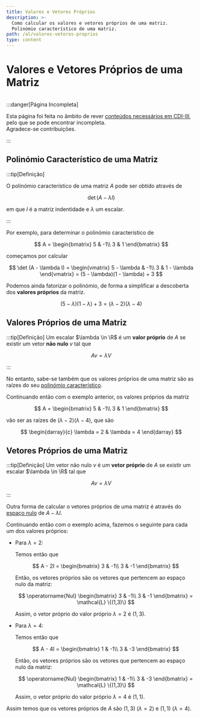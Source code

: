 ```yaml
---
title: Valores e Vetores Próprios
description: >-
  Como calcular os valores e vetores próprios de uma matriz.
  Polinómio característico de uma matriz.
path: /al/valores-vetores-proprios
type: content
---
```


# Valores e Vetores Próprios de uma Matriz

```toc

```

:::danger[Página Incompleta]

Esta página foi feita no âmbito de rever [conteúdos necessários em CDI-III](/cdi-iii/sistemas-eq-lineares-coef-constantes),
pelo que se pode encontrar incompleta.  
Agradece-se contribuições.

:::

## Polinómio Característico de uma Matriz

:::tip[Definição]

O polinómio característico de uma matriz $A$ pode ser obtido através de

$$
\det (A - \lambda I)
$$

em que $I$ é a matriz indentidade e $\lambda$ um escalar.

:::

Por exemplo, para determinar o polinómio característico de

$$
A = \begin{bmatrix}
5 & -1\\
3 & 1
\end{bmatrix}
$$

começamos por calcular

$$
\det (A - \lambda I) = \begin{vmatrix}
5 - \lambda & -1\\
3 & 1 - \lambda
\end{vmatrix} = (5 - \lambda)(1 - \lambda) + 3
$$

Podemos ainda fatorizar o polinómio, de forma a simplificar a descoberta dos **valores próprios** da matriz.

$$
(5 - \lambda)(1 - \lambda) + 3 = (\lambda-2)(\lambda-4)
$$

## Valores Próprios de uma Matriz

:::tip[Definição]
Um escalar $\lambda \in \R$ é um **valor próprio** de $A$ se existir um vetor **não nulo** $v$ tal que

$$
Av = \lambda V
$$

:::

No entanto, sabe-se também que os valores próprios de uma matriz são as raízes do seu [polinómio característico](#polinómio-característico-de-uma-matriz).

Continuando então com o exemplo anterior, os valores próprios da matriz

$$
A = \begin{bmatrix}
5 & -1\\
3 & 1
\end{bmatrix}
$$

vão ser as raízes de $(\lambda-2)(\lambda-4)$, que são

$$
\begin{darray}{c}
\lambda = 2 & \lambda = 4
\end{darray}
$$

## Vetores Próprios de uma Matriz

:::tip[Definição]
Um vetor não nulo $v$ é um **vetor próprio** de $A$ se existir um escalar $\lambda \in \R$ tal que

$$
Av = \lambda V
$$

:::

Outra forma de calcular o vetores próprios de uma matriz é através do [espaço nulo](/al/nucleo-caracteristica-matriz#espaço-nulo-de-uma-matriz) de $A - \lambda I$.

Continuando então com o exemplo acima, fazemos o seguinte para cada um dos valores próprios:

- Para $\lambda = 2$:

  Temos então que

  $$
  A - 2I = \begin{bmatrix}
  3 & -1\\
  3 & -1
  \end{bmatrix}
  $$

  Então, os vetores próprios são os vetores que pertencem ao espaço nulo da matriz:

  $$
  \operatorname{Nul} \begin{bmatrix}
  3 & -1\\
  3 & -1
  \end{bmatrix} = \mathcal{L} \{(1,3)\}
  $$

  Assim, o vetor próprio do valor próprio $\lambda = 2$ é $(1,3)$.

- Para $\lambda = 4$:

  Temos então que

  $$
  A - 4I = \begin{bmatrix}
  1 & -1\\
  3 & -3
  \end{bmatrix}
  $$

  Então, os vetores próprios são os vetores que pertencem ao espaço nulo da matriz:

  $$
  \operatorname{Nul} \begin{bmatrix}
  1 & -1\\
  3 & -3
  \end{bmatrix} = \mathcal{L} \{(1,3)\}
  $$

  Assim, o vetor próprio do valor próprio $\lambda = 4$ é $(1,1)$.

Assim temos que os vetores próprios de $A$ são $(1,3)$ ($\lambda = 2$) e $(1,1)$ ($\lambda = 4$).
